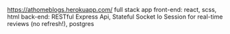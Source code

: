 https://athomeblogs.herokuapp.com/
full stack app
front-end: react, scss, html
back-end: RESTful Express Api, Stateful Socket Io Session for real-time reviews (no refresh!), postgres
